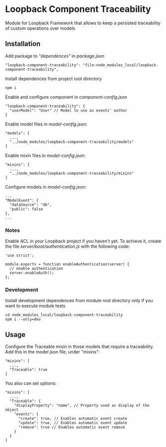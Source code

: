 # Loopback Component Traceability

Module for Loopback Framework that allows to keep a persisted traceability of custom operations over models

## Installation

Add package to *"dependences"* in *package.json*

```
"loopback-component-traceability": "file:node_modules_local/loopback-component-traceability",
```

Install dependences from project root directory

```
npm i
```

Enable and configure component in *component-config.json*

```
"loopback-component-traceability": {
  "userModel": "User" // Model to use as events' author 
}
```

Enable model files in *model-config.json*:

```
"models": [
  ...,
  "../node_modules/loopback-component-traceability/models"
]
```

Enable mixin files in *model-config.json*:

```
"mixins": [
  ...,
  "../node_modules/loopback-component-traceability/mixins"
]
```

Configure models in *model-config.json*:

```
...
"ModelEvent": {
  "dataSource": "db",
  "public": false
},
...
```

### Notes

Enable ACL in your Loopback project if you haven't yet.
To achieve it, create the file *server/boot/authentication.js* with the following code:

```
'use strict';

module.exports = function enableAuthentication(server) {
  // enable authentication
  server.enableAuth();
};

```

### Development

Install development dependences from module root directory only if you want to execute module tests

```
cd node_modules_local/loopback-component-traceability
npm i --only=dev
```

## Usage

Configure the Traceable mixin in those models that require a traceability.
Add this in the model json file, under "mixins":

```
"mixins": [
  ...,
  "Traceable": true
]
```  

You also can set options:

```
"mixins": [
  ...,
  "Traceable": {
    "displayProperty": "name", // Property used as display of the object
    "events": {
      "create": true, // Enables automatic event create
      "update": true, // Enables automatic event update
      "remove": true // Enables automatic event remove
    }
  }
]
```  